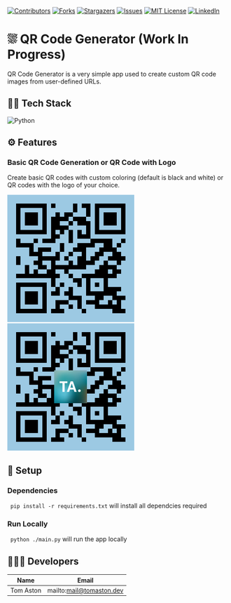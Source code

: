 [![Contributors][contributors-shield]][contributors-url]
[![Forks][forks-shield]][forks-url]
[![Stargazers][stars-shield]][stars-url]
[![Issues][issues-shield]][issues-url]
[![MIT License][license-shield]][license-url]
[![LinkedIn][linkedin-shield]][linkedin-url]

# ⛆ QR Code Generator (Work In Progress)

QR Code Generator is a very simple app used to create custom QR code images from user-defined URLs.

## 🧑‍💻 Tech Stack

![Python]

## ⚙️ Features

### Basic QR Code Generation or QR Code with Logo
Create basic QR codes with custom coloring (default is black and white) or QR codes with the logo of your choice.

![basic](./image/basic-qr.png)  &emsp;   ![logo](./image/logo-qr.png)

## 🔧 Setup

### Dependencies
``` pip install -r requirements.txt``` will install all dependcies required

### Run Locally
``` python ./main.py``` will run the app locally

## 🧑‍🤝‍🧑 Developers 

| Name           | Email                      |
| -------------- | -------------------------- |
| Tom Aston      | mailto:mail@tomaston.dev     |

<!-- MARKDOWN LINKS & IMAGES -->
<!-- https://www.markdownguide.org/basic-syntax/#reference-style-links -->
[contributors-shield]: https://img.shields.io/github/contributors/TomAston1996/qr-code-generator.svg?style=for-the-badge
[contributors-url]: https://github.com/TomAston1996/qr-code-generator/graphs/contributors
[forks-shield]: https://img.shields.io/github/forks/TomAston1996/qr-code-generator.svg?style=for-the-badge
[forks-url]: https://github.com/TomAston1996/qr-code-generator/network/members
[stars-shield]: https://img.shields.io/github/stars/TomAston1996/qr-code-generator.svg?style=for-the-badge
[stars-url]: https://github.com/TomAston1996/qr-code-generator/stargazers
[issues-shield]: https://img.shields.io/github/issues/TomAston1996/qr-code-generator.svg?style=for-the-badge
[issues-url]: https://github.com/TomAston1996/qr-code-generator/issues
[license-shield]: https://img.shields.io/github/license/TomAston1996/qr-code-generator.svg?style=for-the-badge
[license-url]: https://github.com/TomAston1996/qr-code-generator/blob/master/LICENSE.txt
[linkedin-shield]: https://img.shields.io/badge/-LinkedIn-black.svg?style=for-the-badge&logo=linkedin&colorB=555
[linkedin-url]: https://linkedin.com/in/tomaston96
[React.js]: https://img.shields.io/badge/React-20232A?style=for-the-badge&logo=react&logoColor=61DAFB
[React-url]: https://reactjs.org/
[TypeScript]: https://img.shields.io/badge/typescript-%23007ACC.svg?style=for-the-badge&logo=typescript&logoColor=white
[Redux]: https://img.shields.io/badge/redux-%23593d88.svg?style=for-the-badge&logo=redux&logoColor=white
[Chart.js]: https://img.shields.io/badge/chart.js-F5788D.svg?style=for-the-badge&logo=chart.js&logoColor=white
[Bootstrap]: https://img.shields.io/badge/bootstrap-%238511FA.svg?style=for-the-badge&logo=bootstrap&logoColor=white
[NodeJS]: https://img.shields.io/badge/node.js-6DA55F?style=for-the-badge&logo=node.js&logoColor=white
[Python]: https://img.shields.io/badge/python-3670A0?style=for-the-badge&logo=python&logoColor=ffdd54
[Pandas]: https://img.shields.io/badge/pandas-%23150458.svg?style=for-the-badge&logo=pandas&logoColor=white
